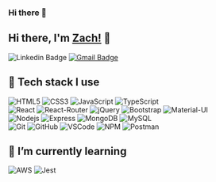 ### Hi there 👋

## Hi there, I'm [Zach!](https://github.com/lzach83) 👋
![Linkedin Badge](https://img.shields.io/badge/-LinkedIn-blue?style=flat-square&logo=Linkedin&logoColor=white&link=[https://www.linkedin.com/in/almontek/](https://www.linkedin.com/in/zachary-lee-10b69a195/))
[![Gmail Badge](https://img.shields.io/badge/-Gmail-c14438?style=flat-square&logo=Gmail&logoColor=white&link=mailto:zachary@allenlee.dev)](mailto:zachary@allenlee.dev)

<!--- ## Languages and Tools: ---->
## 🔭 Tech stack I use
  ![HTML5](https://img.shields.io/badge/-HTML5-E34F26?style=flat-square&logo=html5&logoColor=white)
  ![CSS3](https://img.shields.io/badge/-CSS3-1572B6?style=flat-square&logo=css3)
  ![JavaScript](https://img.shields.io/badge/-JavaScript-F7DF1E?style=flat-square&logo=javascript&logoColor=black)
  ![TypeScript](https://img.shields.io/badge/TypeScript-232F3E?style=flat-square&logo=TypeScript&logoColor=blue)
<br>
  ![React](https://img.shields.io/badge/-React-20232A?style=flat-square&logo=react&logoColor=61DAFB)
  ![React-Router](https://img.shields.io/badge/React_Router-CA4245?style=flat-square&logo=react-router&logoColor=white)
  ![jQuery](https://img.shields.io/badge/-jQuery-0769AD?style=flat-square&logo=jquery)
  ![Bootstrap](https://img.shields.io/badge/-Bootstrap-563D7C?style=flat-square&logo=bootstrap)
  ![Material-UI](https://img.shields.io/badge/Material--UI-0081CB?style=flat-square&logo=material-ui&logoColor=white)
 <br>
 ![Nodejs](https://img.shields.io/badge/-NodeJS-339933?style=flat-square&logo=Node.js&logoColor=white)
  ![Express](https://img.shields.io/badge/-Express-black?style=flat-square&logo=express)
 ![MongoDB](https://img.shields.io/badge/-MongoDB-4EA94B?style=flat-square&logo=mongodb&logoColor=white)
 ![MySQL](https://img.shields.io/badge/-MySQL-black?style=flat-square&logo=mysql)
<br>
  ![Git](https://img.shields.io/badge/-Git-black?style=flat-square&logo=git)
  ![GitHub](https://img.shields.io/badge/-GitHub-181717?style=flat-square&logo=github)
  ![VSCode](https://img.shields.io/badge/-VS_Code-007ACC?style=flat-square&logo=visual-studio-code)
  ![NPM](https://img.shields.io/badge/npm-CB3837?style=flat-square&logo=npm&logoColor=white)
  ![Postman](https://img.shields.io/badge/Postman-FF6C37?style=flat-square&logo=Postman&logoColor=white)
  
  ## 🌱 I’m currently learning
  ![AWS](https://img.shields.io/badge/Amazon_AWS-232F3E?style=flat-square&logo=amazon-aws&logoColor=white)
  ![Jest](https://img.shields.io/badge/Jest-232F3E?style=flat-square&logo=Jest&logoColor=red)


<!--
**lzach83/lzach83** is a ✨ _special_ ✨ repository because its `README.md` (this file) appears on your GitHub profile.

Here are some ideas to get you started:

- 🔭 I’m currently working on ...
- 🌱 I’m currently learning ...
- 👯 I’m looking to collaborate on ...
- 🤔 I’m looking for help with ...
- 💬 Ask me about ...
- 📫 How to reach me: ...
- 😄 Pronouns: ...
- ⚡ Fun fact: ...
-->
